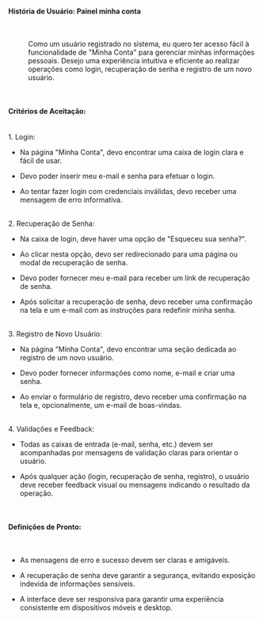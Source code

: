 <h4>História de Usuário: Painel minha conta</h4>
</br>
<dl>
  <dd>Como um usuário registrado no sistema, eu quero ter acesso fácil à funcionalidade de "Minha Conta" para gerenciar minhas informações pessoais. Desejo uma experiência intuitiva e eficiente ao realizar operações como login, recuperação de senha e registro de um novo usuário.</dd>
</dl>
</br>
<h4>Critérios de Aceitação:</h4>
<dl>
</br>
1. Login: 

- Na página "Minha Conta", devo encontrar uma caixa de login clara e fácil de usar.

- Devo poder inserir meu e-mail e senha para efetuar o login.

- Ao tentar fazer login com credenciais inválidas, devo receber uma mensagem de erro informativa.

</br>
2. Recuperação de Senha: 

- Na caixa de login, deve haver uma opção de "Esqueceu sua senha?".

- Ao clicar nesta opção, devo ser redirecionado para uma página ou modal de recuperação de senha.

- Devo poder fornecer meu e-mail para receber um link de recuperação de senha.

- Após solicitar a recuperação de senha, devo receber uma confirmação na tela e um e-mail com as instruções para redefinir minha senha.

</br>
3. Registro de Novo Usuário: 

- Na página "Minha Conta", devo encontrar uma seção dedicada ao registro de um novo usuário.

- Devo poder fornecer informações como nome, e-mail e criar uma senha.

- Ao enviar o formulário de registro, devo receber uma confirmação na tela e, opcionalmente, um e-mail de boas-vindas.

</br>
4. Validações e Feedback: 

- Todas as caixas de entrada (e-mail, senha, etc.) devem ser acompanhadas por mensagens de validação claras para orientar o usuário.

- Após qualquer ação (login, recuperação de senha, registro), o usuário deve receber feedback visual ou mensagens indicando o resultado da operação.

</dl>
</br>
<h4>Definições de Pronto:</h4>
</br>

- As mensagens de erro e sucesso devem ser claras e amigáveis. 

- A recuperação de senha deve garantir a segurança, evitando exposição indevida de informações sensíveis. 

- A interface deve ser responsiva para garantir uma experiência consistente em dispositivos móveis e desktop. 
